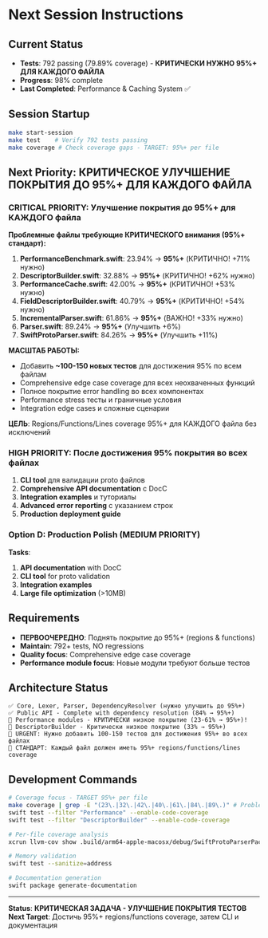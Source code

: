 # Next Session Instructions

## Current Status
- **Tests**: 792 passing (79.89% coverage) - **КРИТИЧЕСКИ НУЖНО 95%+ ДЛЯ КАЖДОГО ФАЙЛА**
- **Progress**: 98% complete
- **Last Completed**: Performance & Caching System ✅

## Session Startup
```bash
make start-session
make test    # Verify 792 tests passing
make coverage # Check coverage gaps - TARGET: 95%+ per file
```

## Next Priority: КРИТИЧЕСКОЕ УЛУЧШЕНИЕ ПОКРЫТИЯ ДО 95%+ ДЛЯ КАЖДОГО ФАЙЛА

### **CRITICAL PRIORITY**: Улучшение покрытия до 95%+ для КАЖДОГО файла

**Проблемные файлы требующие КРИТИЧЕСКОГО внимания (95%+ стандарт):**
1. **PerformanceBenchmark.swift**: 23.94% → **95%+** (КРИТИЧНО! +71% нужно)
2. **DescriptorBuilder.swift**: 32.88% → **95%+** (КРИТИЧНО! +62% нужно)
3. **PerformanceCache.swift**: 42.00% → **95%+** (КРИТИЧНО! +53% нужно)
4. **FieldDescriptorBuilder.swift**: 40.79% → **95%+** (КРИТИЧНО! +54% нужно)
5. **IncrementalParser.swift**: 61.86% → **95%+** (ВАЖНО! +33% нужно)
6. **Parser.swift**: 89.24% → **95%+** (Улучшить +6%)
7. **SwiftProtoParser.swift**: 84.26% → **95%+** (Улучшить +11%)

**МАСШТАБ РАБОТЫ:**
- Добавить **~100-150 новых тестов** для достижения 95% по всем файлам
- Comprehensive edge case coverage для всех неохваченных функций
- Полное покрытие error handling во всех компонентах
- Performance stress тесты и граничные условия
- Integration edge cases и сложные сценарии

**ЦЕЛЬ**: Regions/Functions/Lines coverage 95%+ для КАЖДОГО файла без исключений

### **HIGH PRIORITY**: После достижения 95% покрытия во всех файлах
1. **CLI tool** для валидации proto файлов
2. **Comprehensive API documentation** с DocC
3. **Integration examples** и туториалы
4. **Advanced error reporting** с указанием строк
5. **Production deployment guide**

### Option D: Production Polish (MEDIUM PRIORITY)
**Tasks**:
1. **API documentation** with DocC
2. **CLI tool** for proto validation
3. **Integration examples**
4. **Large file optimization** (>10MB)

## Requirements
- **ПЕРВООЧЕРЕДНО**: Поднять покрытие до 95%+ (regions & functions)
- **Maintain**: 792+ tests, NO regressions
- **Quality focus**: Comprehensive edge case coverage
- **Performance module focus**: Новые модули требуют больше тестов

## Architecture Status
```
✅ Core, Lexer, Parser, DependencyResolver (нужно улучшить до 95%+)
✅ Public API - Complete with dependency resolution (84% → 95%+)
🚨 Performance modules - КРИТИЧЕСКИ низкое покрытие (23-61% → 95%+)! 
🚨 DescriptorBuilder - Критически низкое покрытие (33% → 95%+)
🚨 URGENT: Нужно добавить 100-150 тестов для достижения 95%+ во всех файлах
🚨 СТАНДАРТ: Каждый файл должен иметь 95%+ regions/functions/lines coverage
```

## Development Commands
```bash
# Coverage focus - TARGET 95%+ per file
make coverage | grep -E "(23\.|32\.|42\.|40\.|61\.|84\.|89\.)" # Problem files
swift test --filter "Performance" --enable-code-coverage
swift test --filter "DescriptorBuilder" --enable-code-coverage

# Per-file coverage analysis
xcrun llvm-cov show .build/arm64-apple-macosx/debug/SwiftProtoParserPackageTests.xctest/Contents/MacOS/SwiftProtoParserPackageTests -instr-profile .build/arm64-apple-macosx/debug/codecov/merged.profdata Sources/SwiftProtoParser/Performance/PerformanceBenchmark.swift

# Memory validation  
swift test --sanitize=address

# Documentation generation
swift package generate-documentation
```

---
**Status**: **КРИТИЧЕСКАЯ ЗАДАЧА - УЛУЧШЕНИЕ ПОКРЫТИЯ ТЕСТОВ**
**Next Target**: Достичь 95%+ regions/functions coverage, затем CLI и документация
